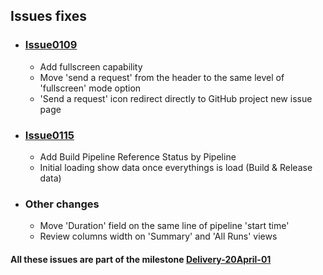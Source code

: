 ## Issues fixes

- ### [Issue0109](https://github.com/expertasolutions/VstsDashboard/Delivery-20April-01/issues/109)
  - Add fullscreen capability
  - Move 'send a request' from the header to the same level of 'fullscreen' mode option
  - 'Send a request' icon redirect directly to GitHub project new issue page

- ### [Issue0115](https://github.com/expertasolutions/VstsDashboard/Delivery-20April-01/issues/115)
  - Add Build Pipeline Reference Status by Pipeline
  - Initial loading show data once everythings is load (Build & Release data)

- ### Other changes
  - Move 'Duration' field on the same line of pipeline 'start time'
  - Review columns width on 'Summary' and 'All Runs' views

#### All these issues are part of the milestone [Delivery-20April-01](https://github.com/expertasolutions/VstsDashboard/milestone/2)
